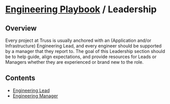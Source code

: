 # [Engineering Playbook](../README.md) / Leadership

## Overview

Every project at Truss is usually anchored with an (Application and/or Infrastructure) Engineering Lead, and every engineer should be supported by a manager that they report to. The goal of this Leadership section should be to help guide, align expectations, and provide resources for Leads or Managers whether they are experienced or brand new to the role.

## Contents

* [Engineering Lead](./eng-lead/README.md)
* [Engineering Manager](./eng-management/README.md)
